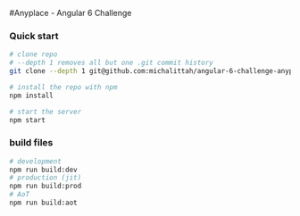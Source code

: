 

#Anyplace - Angular 6 Challenge


### Quick start
```bash
# clone repo
# --depth 1 removes all but one .git commit history
git clone --depth 1 git@github.com:michalittah/angular-6-challenge-anyplace.git

# install the repo with npm
npm install

# start the server
npm start

```


### build files
```bash
# development
npm run build:dev
# production (jit)
npm run build:prod
# AoT
npm run build:aot
```



